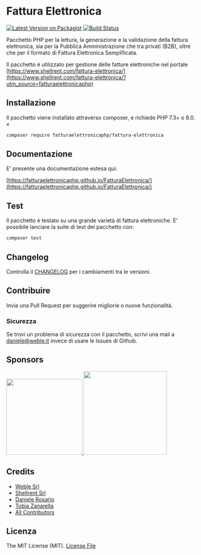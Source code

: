 # Fattura Elettronica

[![Latest Version on Packagist](https://img.shields.io/packagist/v/fatturaelettronicaphp/fattura-elettronica.svg?style=flat-square)](https://packagist.org/packages/fatturaelettronicaphp/fattura-elettronica)
[![Build Status](https://img.shields.io/travis/fatturaelettronicaphp/FatturaElettronica/master.svg?style=flat-square)](https://travis-ci.org/fatturaelettronicaphp/FatturaElettronica)

Pacchetto PHP per la lettura, la generazione e la validazione della fattura elettronica, sia per la Pubblica Amministrazione che tra privati (B2B), oltre che per il formato di Fattura Elettronica Semplificata.

Il pacchetto è utilizzato per gestione delle fatture elettroniche nel portale [https://www.shellrent.com/fattura-elettronica/](https://www.shellrent.com/fattura-elettronica/?utm_source=fatturaelettronicaphp)

## Installazione

Il pacchetto viene installato attraverso composer, e richiede PHP 7.3+ o 8.0.
«
```bash
composer require fatturaelettronicaphp/fattura-elettronica
```

## Documentazione

E' presente una documentazione estesa qui:
 
 [https://fatturaelettronicaphp.github.io/FatturaElettronica/](https://fatturaelettronicaphp.github.io/FatturaElettronica/)

## Test

Il pacchetto è testato su una grande varietà di fattura elettroniche.
E' possibile lanciare la suite di test del pacchetto con:

``` bash
composer test
```

## Changelog

Controlla il [CHANGELOG](CHANGELOG.md) per i cambiamenti tra le versioni.

## Contribuire

Invia una Pull Request per suggerire migliorie o nuove funzionalità.

### Sicurezza

Se trovi un problema di sicurezza con il pacchetto, scrivi una mail a daniele@weble.it invece di usare le Issues di Github.

## Sponsors

<!--special start-->
<p>
  <a href="https://www.weble.it" target="_blank">
    <img width="200" src="./docs/assets/weble-logo-quadrato.png">
  </a>
  <a href="https://www.shellrent.com" target="_blank">
      <img height="220" src="./docs/assets/shellrent.jpg">
    </a>
</p>
  
<!--special end-->

## Credits

- [Weble Srl](https://www.weble.it)
- [Shellrent Srl](https://www.shellrent.com)
- [Daniele Rosario](https://github.com/Skullbock)
- [Tobia Zanarella](https://github.com/ShellrentSrl)
- [All Contributors](../../contributors)

## Licenza

The MIT License (MIT). [License File](LICENSE.md) 
